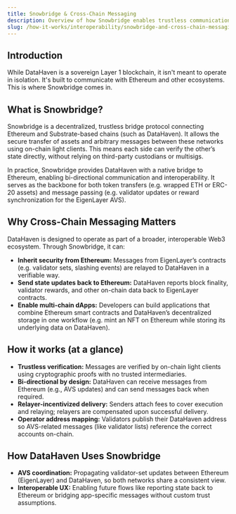 ```yaml
---
title: Snowbridge & Cross-Chain Messaging
description: Overview of how Snowbridge enables trustless communication between DataHaven and Ethereum.
slug: /how-it-works/interoperability/snowbridge-and-cross-chain-messaging
---
```


## Introduction

While DataHaven is a sovereign Layer 1 blockchain, it isn't meant to operate in isolation. It's built to communicate with Ethereum and other ecosystems. This is where Snowbridge comes in.

## What is Snowbridge?

Snowbridge is a decentralized, trustless bridge protocol connecting Ethereum and Substrate-based chains (such as DataHaven). It allows the secure transfer of assets and arbitrary messages between these networks using on-chain light clients. This means each side can verify the other’s state directly, without relying on third-party custodians or multisigs.

In practice, Snowbridge provides DataHaven with a native bridge to Ethereum, enabling bi-directional communication and interoperability. It serves as the backbone for both token transfers (e.g. wrapped ETH or ERC-20 assets) and message passing (e.g. validator updates or reward synchronization for the EigenLayer AVS).

## Why Cross-Chain Messaging Matters

DataHaven is designed to operate as part of a broader, interoperable Web3 ecosystem. Through Snowbridge, it can:

- **Inherit security from Ethereum:** Messages from EigenLayer’s contracts (e.g. validator sets, slashing events) are relayed to DataHaven in a verifiable way.
- **Send state updates back to Ethereum:** DataHaven reports block finality, validator rewards, and other on-chain data back to EigenLayer contracts.
- **Enable multi-chain dApps:** Developers can build applications that combine Ethereum smart contracts and DataHaven’s decentralized storage in one workflow (e.g. mint an NFT on Ethereum while storing its underlying data on DataHaven).

## How it works (at a glance)

- **Trustless verification:** Messages are verified by on-chain light clients using cryptographic proofs with no trusted intermediaries.
- **Bi-directional by design:** DataHaven can receive messages from Ethereum (e.g., AVS updates) and can send messages back when required.
- **Relayer-incentivized delivery:** Senders attach fees to cover execution and relaying; relayers are compensated upon successful delivery.
- **Operator address mapping:** Validators publish their DataHaven address so AVS-related messages (like validator lists) reference the correct accounts on-chain.

## How DataHaven Uses Snowbridge

- **AVS coordination:** Propagating validator-set updates between Ethereum (EigenLayer) and DataHaven, so both networks share a consistent view.
- **Interoperable UX:** Enabling future flows like reporting state back to Ethereum or bridging app-specific messages without custom trust assumptions.